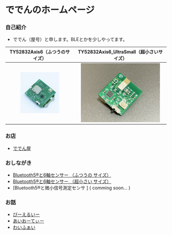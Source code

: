 

# ででんのホームページ

### 自己紹介
- ででん（屋号）と申します。BLEとかを少しやってます。  

|  TY52832Axis6（ふつうのサイズ）  |  TY52832Axis6_UltraSmall（超小さいサイズ）  |
| :---:| :---: |
|  <img width="60%" alt="cachedImage_3.jpg" src="images/cachedImage_3.jpg">  |  <img width="90%" alt="ty52832axis6_ultrasmall.jpg" src="images/IMG_8926.jpg">  |


### お店
  - [ででん屋](https://dedendendede.base.shop/)  

### おしながき
  - [Bluetooth5®︎と6軸センサー （ふつうの サイズ）](https://www.chocbanana.com/ty52832axis6)  
  - [Bluetooth5®︎と6軸センサー （超小さい サイズ）](https://www.chocbanana.com/ty52832axis6_ultrasmall)  
  - [Bluetooth5®︎と微小信号測定センサ ] ( comming soon... )  


### お話
  - [びーえるいー](https://www.chocbanana.com/ble)
  - [あいおーてぃー](https://www.chocbanana.com/nrf91)
  - [わいふぁい](https://www.chocbanana.com/nrf7002)
